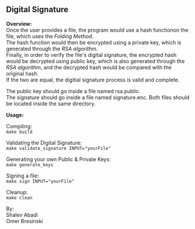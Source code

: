 ## Digital Signature
**Overview:**  
Once the user provides a file, the program would use a hash functionon the file, which uses the *Folding Method*.  
The hash function would then be encrypted using a private key, which is generated through the *RSA algorithm*.  
Finally, in order to verify the file's digital signature, the encrypted hash would be decrypted using public key, which is also generated through the *RSA algorithm*, and the decrypted hash would be compared with the original hash.  
If the two are equal, the digitial signature process is valid and complete.  
  
The public key should go inside a file named rsa.public.  
The signature should go inside a file named signature.enc. 
Both files should be located inside the same directory.  
  
**Usage:**  

Compiling:  
`make build`  
    
Validating the Digital Signature:  
`make validate_signature INPUT="yourFile"`  
  
Generating your own Public & Private Keys:  
`make generate_keys`  
  
Signing a file:  
`make sign INPUT="yourFile"`  
  
Cleanup:  
`make clean`  
  
By:  
Shalev Abadi  
Omer Bresinski

